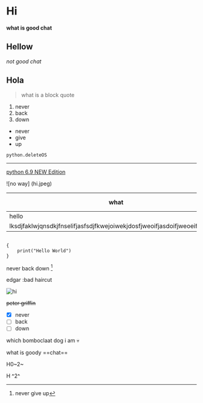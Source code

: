 # Hi
**what is good chat**
## Hellow
*not good chat*
## Hola
> what is a block quote

1. never
2. back
3. down

- never
- give 
- up

`python.deleteOS`

---

[python 6.9 NEW Edition](https://www.youtube.com/watch?v=dQw4w9WgXcQ)

![no way] (hi.jpeg)

| what | insane description |
| ---------- | -----------|
|hello | chat |
|lksdjfaklwjqnsdkjfnselifjasfsdjfkwejoiwekjdosfjweoifjasdoifjweoeifjasoifjwe | text |

```

{
    print("Hello World")
}

```
never back down [^1]

[^1]: never give up

edgar
:bad haircut

![hi](https://github.com/arinpt/neverback/assets/72355347/3ed97f6e-4a8e-4488-a1c7-2bbba3d8ad1d)


~~peter griffin~~

- [x] never
- [ ] back
- [ ] down

which bomboclaat dog i am :skull:


what is goody ==chat== 

H0~2~

H ^2^
